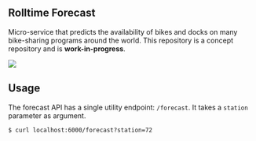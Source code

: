 ## Rolltime Forecast
Micro-service that predicts the availability of bikes and docks on many bike-sharing programs around the world. This repository is a concept repository and is **work-in-progress**.

[![](https://badge.imagelayers.io/luiscape/rolltime-forecast:latest.svg)](https://imagelayers.io/?images=luiscape/rolltime-forecast:latest 'Get your own badge on imagelayers.io')

## Usage
The forecast API has a single utility endpoint: `/forecast`. It takes a `station` parameter as argument.

```shell
$ curl localhost:6000/forecast?station=72
```
